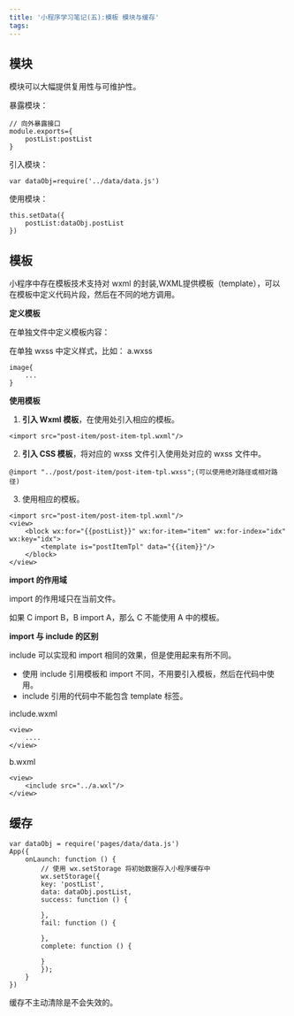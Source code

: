 ```yaml
---
title: '小程序学习笔记(五):模板 模块与缓存'
tags:
---
```


## 模块

模块可以大幅提供复用性与可维护性。

暴露模块：
```
// 向外暴露接口
module.exports={
    postList:postList
}
```
引入模块：
```
var dataObj=require('../data/data.js')
```

使用模块：

```
this.setData({
    postList:dataObj.postList
})
```


## 模板


小程序中存在模板技术支持对 wxml 的封装,WXML提供模板（template），可以在模板中定义代码片段，然后在不同的地方调用。

**定义模板**

在单独文件中定义模板内容：
<template name="name">
    ...
</template>

在单独 wxss 中定义样式，比如：
a.wxss
```
image{
    ...
}
```

**使用模板**

1. **引入 Wxml 模板**，在使用处引入相应的模板。
```
<import src="post-item/post-item-tpl.wxml"/>
```
2. **引入 CSS 模板**，将对应的 wxss 文件引入使用处对应的 wxss 文件中。
```
@import "../post/post-item/post-item-tpl.wxss";(可以使用绝对路径或相对路径)
```
3. 使用相应的模板。

```
<import src="post-item/post-item-tpl.wxml"/>
<view>
    <block wx:for="{{postList}}" wx:for-item="item" wx:for-index="idx" wx:key="idx">
        <template is="postItemTpl" data="{{item}}"/>
    </block>
</view>
```


**import 的作用域**

import 的作用域只在当前文件。

如果 C import B，B import A，那么 C 不能使用 A 中的模板。

**import 与 include 的区别**

include 可以实现和 import 相同的效果，但是使用起来有所不同。

* 使用 include 引用模板和 import 不同，不用要引入模板，然后在代码中使用。
* include 引用的代码中不能包含 template 标签。
  
include.wxml
```
<view>
    ....
</view>
```

b.wxml

```
<view>
    <include src="../a.wxl"/>
</view>
```



## 缓存

```
var dataObj = require('pages/data/data.js')
App({
    onLaunch: function () {
        // 使用 wx.setStorage 将初始数据存入小程序缓存中
        wx.setStorage({
        key: 'postList',
        data: dataObj.postList,
        success: function () {

        },
        fail: function () {

        },
        complete: function () {

        }
        });
    }
})
```

缓存不主动清除是不会失效的。

